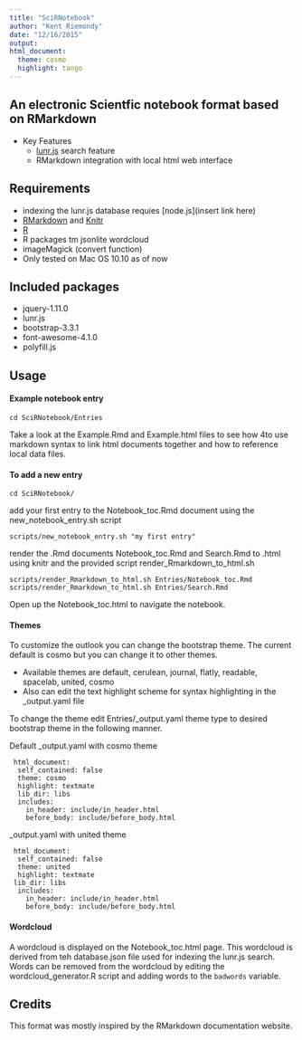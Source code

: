 ```yaml
---
title: "SciRNotebook"
author: "Kent Riemondy"
date: "12/16/2015"
output: 
html_document:
  theme: cosmo
  highlight: tango
---
```



## An electronic Scientfic notebook format based on RMarkdown
  * Key Features
    - [lunr.js](http://lunrjs.com/) search feature
    - RMarkdown integration with local html web interface

## Requirements
  * indexing the lunr.js database requies [node.js](insert link here)
  * [RMarkdown](website) and [Knitr](website)
  * [R](website)
  * R packages tm jsonlite wordcloud
  * imageMagick (convert function)
  * Only tested on Mac OS 10.10 as of now
  
## Included packages
  * jquery-1.11.0
  * lunr.js
  * bootstrap-3.3.1
  * font-awesome-4.1.0
  * polyfill.js

## Usage

#### Example notebook entry

```
cd SciRNotebook/Entries
```

Take a look at the Example.Rmd and Example.html files to see how 4to use markdown syntax to link html documents together and how to reference local data files. 

#### To add a new entry

```
cd SciRNotebook/
```

add your first entry to the Notebook_toc.Rmd document using the new_notebook_entry.sh script

``` 
scripts/new_notebook_entry.sh "my first entry"  
```

render the .Rmd documents Notebook_toc.Rmd and Search.Rmd to .html using knitr and the provided script render_Rmarkdown_to_html.sh 

```
scripts/render_Rmarkdown_to_html.sh Entries/Notebook_toc.Rmd  
scripts/render_Rmarkdown_to_html.sh Entries/Search.Rmd  
```
Open up the Notebook_toc.html to navigate the notebook.

#### Themes
To customize the outlook you can change the bootstrap theme. The current default is cosmo but you can change it to other themes.  

  * Available themes are default, cerulean, journal, flatly, readable, spacelab, united, cosmo  
  * Also can edit the text highlight scheme for syntax highlighting in the _output.yaml file  
  
To change the theme edit Entries/_output.yaml theme type to desired bootstrap theme in the following manner. 

Default _output.yaml with cosmo theme  
```
 html_document:
  self_contained: false
  theme: cosmo
  highlight: textmate
  lib_dir: libs
  includes:
    in_header: include/in_header.html
    before_body: include/before_body.html
```
_output.yaml with united theme  

```
 html_document:  
  self_contained: false  
  theme: united  
  highlight: textmate  
 lib_dir: libs  
  includes: 
    in_header: include/in_header.html  
    before_body: include/before_body.html  
```
#### Wordcloud
A wordcloud is displayed on the Notebook_toc.html page. This wordcloud is derived from teh database.json file used for indexing the lunr.js search. Words can be removed from the wordcloud by editing the wordcloud_generator.R script and adding words to the `badwords` variable. 

## Credits
This format was mostly inspired by the RMarkdown documentation website. 

  